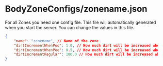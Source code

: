 # BodyZoneConfigs/zonename.json

For all Zones you need one config file. This file will automatically generated when you start the server. You can change the values in this file.

````json lines
{
    "name": "zonename", // Name of the zone
    "dirtIncrementWhenPoo": 1.0, // How much dirt will be increased when player make poo
    "dirtIncrementWhenPee": 0.5, // How much dirt will be increased when player make pee
    "dirtIncrementRegular": 100.0 // How much dirt will be increased when player is dirty
}
````